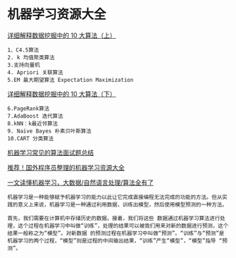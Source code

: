 # 机器学习资源大全
[详细解释数据挖掘中的 10 大算法（上）](http://blog.jobbole.com/90316/)
	
	1、C4.5算法
	2. k 均值聚类算法
	3.支持向量机
	4. Apriori 关联算法
	5.EM 最大期望算法 Expectation Maximization
	
[详细解释数据挖掘中的 10 大算法（下）](http://blog.jobbole.com/89037/)

	6.PageRank算法
	7.AdaBoost 迭代算法
	8.kNN：k最近邻算法
	9. Naive Bayes 朴素贝叶斯算法
	10.CART 分类算法
	

[机器学习常见的算法面试题总结](http://www.codeceo.com/article/machine-learn-algorithm-interview.html)



[推荐！国外程序员整理的机器学习资源大全](http://blog.jobbole.com/73806/)

[一文读懂机器学习，大数据/自然语言处理/算法全有了](http://blog.csdn.net/bluejoe2000/article/details/50890001)

	机器学习是一种能够赋予机器学习的能力以此让它完成直接编程无法完成的功能的方法。但从实践的意义上来说，机器学习是一种通过利用数据，训练出模型，然后使用模型预测的一种方法。
	
	首先，我们需要在计算机中存储历史的数据。接着，我们将这些 数据通过机器学习算法进行处理，这个过程在机器学习中叫做“训练”，处理的结果可以被我们用来对新的数据进行预测，这个结果一般称之为“模型”。对新数据 的预测过程在机器学习中叫做“预测”。“训练”与“预测”是机器学习的两个过程，“模型”则是过程的中间输出结果，“训练”产生“模型”，“模型”指导 “预测”。

